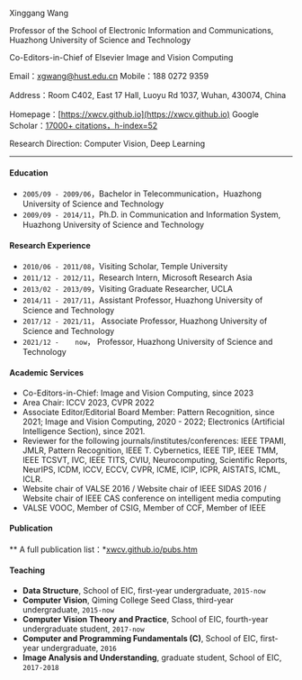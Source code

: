 Xinggang Wang 

Professor of the School of Electronic Information and Communications, Huazhong University of Science and Technology

Co-Editors-in-Chief of Elsevier Image and Vision Computing

Email：xgwang@hust.edu.cn
Mobile：188 0272 9359

Address：Room C402, East 17 Hall, Luoyu Rd 1037, Wuhan, 430074, China

Homepage：[https://xwcv.github.io](https://xwcv.github.io) 
Google Scholar：[17000+ citations，h-index=52](https://scholar.google.com/citations?user=qNCTLV0AAAAJ&hl=en)

Research Direction: Computer Vision, Deep Learning


---

#### Education

- `2005/09 - 2009/06`，Bachelor in Telecommunication，Huazhong University of Science and Technology
- `2009/09 - 2014/11`，Ph.D. in Communication and Information System, Huazhong University of Science and Technology

#### Research Experience

- `2010/06 - 2011/08`，Visiting Scholar, Temple University
- `2011/12 - 2012/11`，Research Intern, Microsoft Research Asia
- `2013/02 - 2013/09`，Visiting Graduate Researcher, UCLA
- `2014/11 - 2017/11`，Assistant Professor, Huazhong University of Science and Technology
- `2017/12 - 2021/11`，		Associate Professor, Huazhong University of Science and Technology
- `2021/12 -    now`，		Professor, Huazhong University of Science and Technology

#### Academic Services

- Co-Editors-in-Chief: Image and Vision Computing, since 2023
- Area Chair: ICCV 2023, CVPR 2022
- Associate Editor/Editorial Board Member: Pattern Recognition, since 2021; Image and Vision Computing, 2020 - 2022; Electronics (Artificial Intelligence Section), since 2021.
- Reviewer for the following journals/institutes/conferences: IEEE TPAMI, JMLR, Pattern Recognition, IEEE T. Cybernetics, IEEE TIP, IEEE TMM, IEEE TCSVT, IVC, IEEE TITS, CVIU, Neurocomputing, Scientific Reports, NeurIPS, ICDM, ICCV, ECCV, CVPR, ICME, ICIP, ICPR, AISTATS, ICML, ICLR.
- Website chair of VALSE 2016 / Website chair of IEEE SIDAS 2016 / Website chair of IEEE CAS conference on intelligent media computing
- VALSE VOOC, Member of CSIG, Member of CCF, Member of IEEE

#### Publication

** A full publication list：*[xwcv.github.io/pubs.htm](https://xwcv.github.io/pubs.htm)


#### Teaching

- **Data Structure**, School of EIC, first-year undergraduate, `2015-now`
- **Computer Vision**, Qiming College Seed Class, third-year undergraduate, `2015-now`
- **Computer Vision Theory and Practice**, School of EIC, fourth-year undergraduate student, `2017-now`
- **Computer and Programming Fundamentals (C)**, School of EIC, first-year undergraduate, `2016`
- **Image Analysis and Understanding**, graduate student, School of EIC, `2017-2018`
